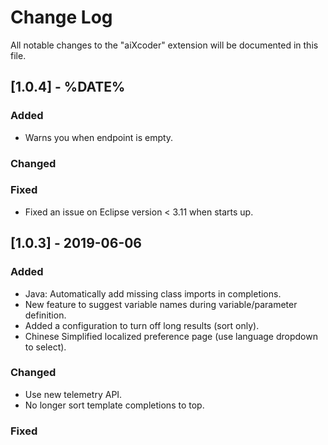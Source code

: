 # Change Log
All notable changes to the "aiXcoder" extension will be documented in this file.

## [1.0.4] - %DATE%
### Added
- Warns you when endpoint is empty.

### Changed

### Fixed
- Fixed an issue on Eclipse version < 3.11 when starts up.


## [1.0.3] - 2019-06-06
### Added
- Java: Automatically add missing class imports in completions.
- New feature to suggest variable names during variable/parameter definition.
- Added a configuration to turn off long results (sort only).
- Chinese Simplified localized preference page (use language dropdown to select).

### Changed
- Use new telemetry API.
- No longer sort template completions to top.

### Fixed
